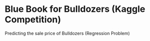 # Blue Book for Bulldozers (Kaggle Competition)
Predicting the sale price of Bulldozers (Regression Problem)
